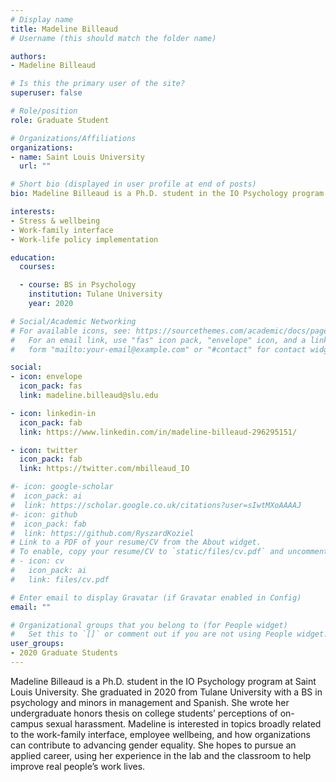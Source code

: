 ```yaml
---
# Display name
title: Madeline Billeaud
# Username (this should match the folder name)

authors:
- Madeline Billeaud

# Is this the primary user of the site?
superuser: false

# Role/position
role: Graduate Student

# Organizations/Affiliations
organizations:
- name: Saint Louis University
  url: ""

# Short bio (displayed in user profile at end of posts)
bio: Madeline Billeaud is a Ph.D. student in the IO Psychology program at Saint Louis University. 

interests:
- Stress & wellbeing
- Work-family interface
- Work-life policy implementation

education:
  courses:

  - course: BS in Psychology
    institution: Tulane University
    year: 2020

# Social/Academic Networking
# For available icons, see: https://sourcethemes.com/academic/docs/page-builder/#icons
#   For an email link, use "fas" icon pack, "envelope" icon, and a link in the
#   form "mailto:your-email@example.com" or "#contact" for contact widget.

social:
- icon: envelope
  icon_pack: fas
  link: madeline.billeaud@slu.edu

- icon: linkedin-in
  icon_pack: fab
  link: https://www.linkedin.com/in/madeline-billeaud-296295151/

- icon: twitter
  icon_pack: fab
  link: https://twitter.com/mbilleaud_IO

#- icon: google-scholar
#  icon_pack: ai
#  link: https://scholar.google.co.uk/citations?user=sIwtMXoAAAAJ
#- icon: github
#  icon_pack: fab
#  link: https://github.com/RyszardKoziel
# Link to a PDF of your resume/CV from the About widget.
# To enable, copy your resume/CV to `static/files/cv.pdf` and uncomment the lines below.
# - icon: cv
#   icon_pack: ai
#   link: files/cv.pdf

# Enter email to display Gravatar (if Gravatar enabled in Config)
email: ""

# Organizational groups that you belong to (for People widget)
#   Set this to `[]` or comment out if you are not using People widget.
user_groups:
- 2020 Graduate Students
---
```


Madeline Billeaud is a Ph.D. student in the IO Psychology program at Saint Louis University. She graduated in 2020 from Tulane University with a BS in psychology and minors in management and Spanish. She wrote her undergraduate honors thesis on college students’ perceptions of on-campus sexual harassment. Madeline is interested in topics broadly related to the work-family interface, employee wellbeing, and how organizations can contribute to advancing gender equality. She hopes to pursue an applied career, using her experience in the lab and the classroom to help improve real people’s work lives.